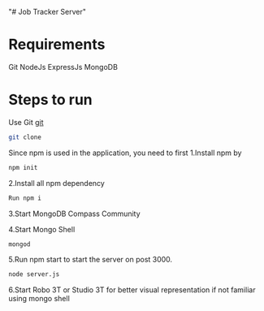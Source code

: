 "# Job Tracker Server" 


# Requirements
Git
NodeJs
ExpressJs
MongoDB

# Steps to run

Use Git [git](https://github.com/git)

```bash
git clone
```

Since npm is used in the application, you need to first 
1.Install npm by 
```bash
npm init
```

2.Install all npm dependency 
```bash
Run npm i
```
3.Start MongoDB Compass Community
    
4.Start Mongo Shell 
```bash
mongod
```

5.Run npm start to start the server on post 3000.
```bash
node server.js
```
6.Start Robo 3T or Studio 3T for better visual representation if not familiar using mongo shell

